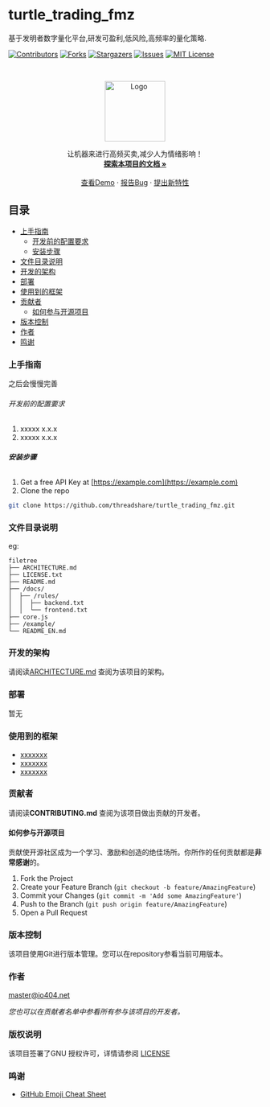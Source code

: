 

# turtle_trading_fmz

基于发明者数字量化平台,研发可盈利,低风险,高频率的量化策略.

<!-- PROJECT SHIELDS -->

[![Contributors][contributors-shield]][contributors-url]
[![Forks][forks-shield]][forks-url]
[![Stargazers][stars-shield]][stars-url]
[![Issues][issues-shield]][issues-url]
[![MIT License][license-shield]][license-url]

<!-- PROJECT LOGO -->
<br />

<p align="center">
  <a href="https://github.com/threadshare/turtle_trading_fmz/">
    <img src="https://img.zuoyebang.cc/logo.jpg" alt="Logo" width="120" height="120">
  </a>
  <p align="center">
    让机器来进行高频买卖,减少人为情绪影响！
    <br />
    <a href="https://github.com/threadshare/turtle_trading_fmz"><strong>探索本项目的文档 »</strong></a>
    <br />
    <br />
    <a href="https://github.com/threadshare/turtle_trading_fmz">查看Demo</a>
    ·
    <a href="https://github.com/threadshare/turtle_trading_fmz/issues">报告Bug</a>
    ·
    <a href="https://github.com/threadshare/turtle_trading_fmz/issues">提出新特性</a>
  </p>

</p>

 
## 目录

- [上手指南](#上手指南)
  - [开发前的配置要求](#开发前的配置要求)
  - [安装步骤](#安装步骤)
- [文件目录说明](#文件目录说明)
- [开发的架构](#开发的架构)
- [部署](#部署)
- [使用到的框架](#使用到的框架)
- [贡献者](#贡献者)
  - [如何参与开源项目](#如何参与开源项目)
- [版本控制](#版本控制)
- [作者](#作者)
- [鸣谢](#鸣谢)

### 上手指南

之后会慢慢完善



###### 开发前的配置要求

1. xxxxx x.x.x
2. xxxxx x.x.x

###### **安装步骤**

1. Get a free API Key at [https://example.com](https://example.com)
2. Clone the repo

```sh
git clone https://github.com/threadshare/turtle_trading_fmz.git
```

### 文件目录说明
eg:

```
filetree 
├── ARCHITECTURE.md
├── LICENSE.txt
├── README.md
├── /docs/
│  ├── /rules/
│  │  ├── backend.txt
│  │  └── frontend.txt
├── core.js
├── /example/
└── README_EN.md

```





### 开发的架构 

请阅读[ARCHITECTURE.md](https://github.com/threadshare/turtle_trading_fmz/ARCHITECTURE.md) 查阅为该项目的架构。

### 部署

暂无

### 使用到的框架

- [xxxxxxx](https://example.com)
- [xxxxxxx](https://example.com)
- [xxxxxxx](https://example.com)

### 贡献者

请阅读**CONTRIBUTING.md** 查阅为该项目做出贡献的开发者。

#### 如何参与开源项目

贡献使开源社区成为一个学习、激励和创造的绝佳场所。你所作的任何贡献都是**非常感谢**的。


1. Fork the Project
2. Create your Feature Branch (`git checkout -b feature/AmazingFeature`)
3. Commit your Changes (`git commit -m 'Add some AmazingFeature'`)
4. Push to the Branch (`git push origin feature/AmazingFeature`)
5. Open a Pull Request



### 版本控制

该项目使用Git进行版本管理。您可以在repository参看当前可用版本。

### 作者

master@io404.net

 *您也可以在贡献者名单中参看所有参与该项目的开发者。*

### 版权说明

该项目签署了GNU 授权许可，详情请参阅 [LICENSE](https://github.com/threadshare/turtle_trading_fmz/blob/master/LICENSE)

### 鸣谢


- [GitHub Emoji Cheat Sheet](https://www.webpagefx.com/tools/emoji-cheat-sheet)

<!-- links -->
[your-project-path]:threadshare/turtle_trading_fmz
[contributors-shield]: https://img.shields.io/github/contributors/threadshare/turtle_trading_fmz.svg?style=flat-square
[contributors-url]: https://github.com/threadshare/turtle_trading_fmz/graphs/contributors
[forks-shield]: https://img.shields.io/github/forks/threadshare/turtle_trading_fmz.svg?style=flat-square
[forks-url]: https://github.com/threadshare/turtle_trading_fmz/network/members
[stars-shield]: https://img.shields.io/github/stars/threadshare/turtle_trading_fmz.svg?style=flat-square
[stars-url]: https://github.com/threadshare/turtle_trading_fmz/stargazers
[issues-shield]: https://img.shields.io/github/issues/threadshare/turtle_trading_fmz.svg?style=flat-square
[issues-url]: https://img.shields.io/github/issues/threadshare/turtle_trading_fmz.svg
[license-shield]: https://img.shields.io/github/license/threadshare/turtle_trading_fmz.svg?style=flat-square
[license-url]: https://github.com/threadshare/turtle_trading_fmz/blob/master/LICENSE.txt




